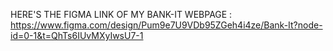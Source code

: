 HERE'S THE FIGMA LINK OF MY BANK-IT WEBPAGE :
https://www.figma.com/design/Pum9e7U9VDb95ZGeh4i4ze/Bank-It?node-id=0-1&t=QhTs6IUvMXyIwsU7-1

